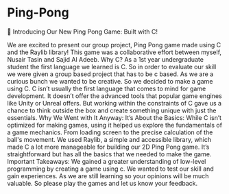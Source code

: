 # Ping-Pong
🚀 Introducing Our New Ping Pong Game: Built with C! 

We are excited to present our group project, Ping Pong game made using C and the Raylib library!
This game was a collaborative effort between myself, Nusair Tasin  and Sajid Al Adeeb.
Why C? 
As a 1st year undergraduate student the first language we learned is C. So in order to evaluate our skill we were given a group based project that has to be c based. As we are a curious bunch we wanted to be creative. So we decided to make a game using C. C isn’t usually the first language that comes to mind for game development. It doesn’t offer the advanced tools that popular game engines like Unity or Unreal offers. But working within the constraints of C gave us a chance to think outside the box and create something unique with just the essentials.
Why We Went with It Anyway:
It’s About the Basics: While C isn’t optimized for making games, using it helped us explore the fundamentals of a game mechanics. From loading screen to the precise calculation of the ball's movement. We used Raylib, a simple and accessible library, which made C a lot more manageable for building our 2D Ping Pong game. It’s straightforward but has all the basics that we needed to make the game.
Important Takeaways:
We gained a greater understanding of low-level programming by creating a game using c.
We wanted to test our skill and gain experiences.
As we are still learning so your opinions will be much valuable. So please play the games and let us know your feedback.
